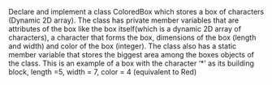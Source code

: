 Declare and implement a class ColoredBox which stores a box of characters (Dynamic 2D array).  The class has private member variables that are attributes of the box like the box itself(which is a dynamic 2D array of characters), a character that forms the box, dimensions of the box (length and width) and color of the box (integer). The class also has a static member variable that stores the biggest area among the boxes objects of the class. This is an example of a box with the character ‘*’ as its building block, length =5, width = 7, color = 4 (equivalent to Red) 
